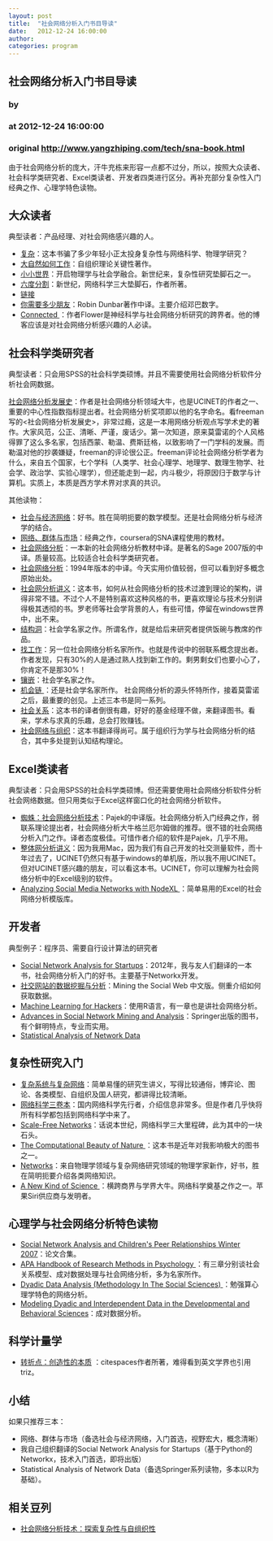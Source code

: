```yaml
---
layout: post
title:  "社会网络分析入门书目导读"
date:   2012-12-24 16:00:00
author: 
categories: program
---
```


## 社会网络分析入门书目导读
### by 
### at 2012-12-24 16:00:00
### original <http://www.yangzhiping.com/tech/sna-book.html>

<p>由于社会网络分析的庞大，汗牛充栋来形容一点都不过分，所以，按照大众读者、社会科学类研究者、Excel类读者、开发者四类进行区分。再补充部分复杂性入门经典之作、心理学特色读物。</p>

<h2>大众读者</h2>

<p>典型读者：产品经理、对社会网络感兴趣的人。</p>

<ul>
<li><a href="http://book.douban.com/subject/1030898/">复杂</a>：这本书骗了多少年轻小正太投身复杂性与网络科学、物理学研究？</li>
<li><a href="http://book.douban.com/subject/1660174/">大自然如何工作</a>：自组织理论关键性著作。</li>
<li><a href="http://book.douban.com/subject/1478764/">小小世界</a>：开启物理学与社会学融合。新世纪来，复杂性研究垫脚石之一。</li>
<li><a href="http://book.douban.com/subject/6129181/">六度分割</a>：新世纪，网络科学三大垫脚石，作者所著。</li>
<li><a href="http://book.douban.com/subject/2149971/">链接</a></li>
<li><a href="http://book.douban.com/subject/5408894/">你需要多少朋友</a>：Robin Dunbar著作中译。主要介绍邓巴数字。</li>
<li><a href="http://book.douban.com/subject/5991030/">Connected </a>：作者Flower是神经科学与社会网络分析研究的跨界者。他的博客应该是对社会网络分析感兴趣的人必读。</li>
</ul>


<h2>社会科学类研究者</h2>

<p>典型读者：只会用SPSS的社会科学类硕博。并且不需要使用社会网络分析软件分析社会网数据。</p>

<p> <a href="http://book.douban.com/subject/3159865/">社会网络分析发展史</a>：作者是社会网络分析领域大牛，也是UCINET的作者之一、重要的中心性指数指标提出者。社会网络分析奖项即以他的名字命名。看freeman写的&lt;社会网络分析发展史&gt;，非常过瘾，这是一本用网络分析观点写学术史的著作。大家风范，公正、清晰、严谨，废话少。第一次知道，原来莫雷诺的个人风格得罪了这么多名家，包括西蒙、勒温、费斯廷格，以致影响了一门学科的发展。而勒温对他的抄袭嫌疑，freeman的评论很公正。freeman评论社会网络分析学者为什么，来自五个国家，七个学科（人类学、社会心理学、地理学、数理生物学、社会学、政治学、实验心理学），但还能走到一起，内斗极少，将原因归于数学与计算机。实质上，本质是西方学术界对求真的共识。</p>

<p>其他读物：</p>

<ul>
<li><a href="http://book.douban.com/subject/6520735/">社会与经济网络</a>：好书。胜在简明扼要的数学模型。还是社会网络分析与经济学的结合。</li>
<li><a href="http://book.douban.com/subject/6885949/">网络、群体与市场</a>：经典之作，coursera的SNA课程使用的教材。</li>
<li><a href="http://book.douban.com/subject/19986403/">社会网络分析</a>：一本新的社会网络分析教材中译。是著名的Sage 2007版的中译。质量较高。比较适合社会科学类研究者。</li>
<li><a href="http://book.douban.com/subject/10590848/">社会网络分析</a>：1994年版本的中译。今天实用价值较弱，但可以看到好多概念原始出处。</li>
<li><a href="http://book.douban.com/subject/4268014/">社会网分析讲义</a>：这本书，如何从社会网络分析的技术过渡到理论的架构，讲得非常不错。不过个人不是特别喜欢这种风格的书，更喜欢理论与技术分别讲得极其透彻的书。罗老师等社会学背景的人，有些可惜，停留在windows世界中，出不来。</li>
<li><a href="http://book.douban.com/subject/3291183/">结构洞</a>：社会学名家之作。所谓名作，就是给后来研究者提供饭碗与教席的作品。</li>
<li><a href="http://book.douban.com/subject/3312309/">找工作</a>：另一位社会网络分析名家所作。也就是传说中的弱联系概念提出者。作者发现，只有30%的人是通过熟人找到新工作的。剩男剩女们也要小心了，你肯定不是那30%！</li>
<li><a href="http://book.douban.com/subject/2152606/">镶嵌</a>：社会学名家之作。</li>
<li><a href="http://book.douban.com/subject/3757888/">机会链 </a>：还是社会学名家所作。 社会网络分析的源头怀特所作，接着莫雷诺之后，最重要的创见。上述三本书是同一系列。</li>
<li><a href="http://book.douban.com/subject/4227148/">社会关系</a>：这本书的译者倒很有趣，好好的基金经理不做，来翻译图书。看来，学术与求真的乐趣，总会打败赚钱。</li>
<li><a href="http://book.douban.com/subject/1988571/">社会网络与组织</a>：这本书翻译得尚可。属于组织行为学与社会网络分析的结合，其中多处提到认知结构理论。</li>
</ul>


<h2>Excel类读者</h2>

<p>典型读者：只会用SPSS的社会科学类硕博。但还需要使用社会网络分析软件分析社会网络数据。但只用类似于Excel这样窗口化的社会网络分析软件。</p>

<ul>
<li><a href="http://book.douban.com/subject/20416861/">蜘蛛：社会网络分析技术</a>：Pajek的中译版。社会网络分析入门经典之作，弱联系理论提出者，社会网络分析大牛格兰厄尔姆做的推荐。很不错的社会网络分析入门之作。译者态度极佳。可惜作者介绍的软件是Pajek，几乎不用。</li>
<li><a href="http://book.douban.com/subject/3902640/"> 整体网分析讲义</a>：因为我用Mac，因为我们有自己开发的社交测量软件，而十年过去了，UCINET仍然只有基于windows的单机版，所以我不用UCINET。但对UCINET感兴趣的朋友，可以看这本书。UCINET，你可以理解为社会网络分析中的Excel级别的软件。</li>
<li><a href="http://book.douban.com/subject/4908635/"> Analyzing Social Media Networks with NodeXL </a>：简单易用的Excel的社会网络分析模版库。</li>
</ul>


<h2>开发者</h2>

<p>典型例子：程序员、需要自行设计算法的研究者</p>

<ul>
<li><a href="http://book.douban.com/subject/6872849/">Social Network Analysis for Startups</a>：2012年，我与友人们翻译的一本书，社会网络分析入门的好书。主要基于Networkx开发。</li>
<li><a href="http://book.douban.com/subject/10344930/">社交网站的数据挖掘与分析</a>：Mining the Social Web 中文版。侧重介绍如何获取数据。</li>
<li><a href="http://book.douban.com/subject/7906768/">Machine Learning for Hackers</a>：使用R语言，有一章也是讲社会网络分析。</li>
<li><a href="http://book.douban.com/subject/10315464/">Advances in Social Network Mining and Analysis</a>：Springer出版的图书，有个鲜明特点，专业而实用。</li>
<li><a href="http://book.douban.com/subject/3690693/">Statistical Analysis of Network Data</a></li>
</ul>


<h2>复杂性研究入门</h2>

<ul>
<li><a href="http://book.douban.com/subject/3515095/">复杂系统与复杂网络</a>：简单易懂的研究生讲义，写得比较通俗，博弈论、图论、各类模型、自组织及国人研究，都讲得比较清晰。</li>
<li><a href="http://book.douban.com/subject/2054813/">网络科学三卷本</a>：国内网络科学先行者，介绍信息非常多。但是作者几乎快将所有科学都包括到网络科学中来了。</li>
<li><a href="http://book.douban.com/subject/2154791/">Scale-Free Networks</a>：话说本世纪，网络科学三大里程碑，此为其中的一块石头。</li>
<li><a href="http://book.douban.com/subject/1458241/">The Computational Beauty of Nature </a>：这本书是近年对我影响极大的图书之一。</li>
<li><a href="http://book.douban.com/subject/4825522/">Networks</a>：来自物理学领域与复杂网络研究领域的物理学家新作，好书，胜在简明扼要介绍各类网络知识。</li>
<li><a href="http://book.douban.com/subject/1468622/"> A New Kind of Science </a>：横跨商界与学界大牛。网络科学奠基之作之一。苹果Siri供应商与发明者。</li>
</ul>


<h2>心理学与社会网络分析特色读物</h2>

<ul>
<li><a href="http://book.douban.com/subject/4387941/">Social Network Analysis and Children's Peer Relationships Winter 2007</a>：论文合集。</li>
<li><a href="http://book.douban.com/subject/10419508/">APA Handbook of Research Methods in Psychology </a>：有三章分别谈社会关系模型、成对数据处理与社会网络分析，多为名家所作。</li>
<li><a href="http://book.douban.com/subject/2209410/">Dyadic Data Analysis (Methodology In The Social Sciences) </a>：勉强算心理学特色的网络分析。</li>
<li><a href="http://book.douban.com/subject/4679064/">Modeling Dyadic and Interdependent Data in the Developmental and Behavioral Sciences</a>：成对数据分析。</li>
</ul>


<h2>科学计量学</h2>

<ul>
<li><a href="http://book.douban.com/subject/6866144/">转折点：创造性的本质</a> ：citespaces作者所著，难得看到英文学界也引用triz。</li>
</ul>


<h2>小结</h2>

<p>如果只推荐三本：</p>

<ul>
<li>网络、群体与市场（备选社会与经济网络，入门首选，视野宏大，概念清晰）</li>
<li>我自己组织翻译的Social Network Analysis for Startups（基于Python的Networkx，技术入门首选，即将出版）</li>
<li>Statistical Analysis of Network Data（备选Springer系列读物，多本以R为基础）。</li>
</ul>


<h2>相关豆列</h2>

<ul>
<li><a href="http://book.douban.com/doulist/1380669/">社会网络分析技术：探索复杂性与自组织性</a></li>
</ul>